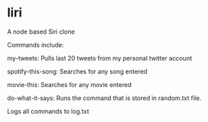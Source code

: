 # liri

A node based Siri clone

Commands include:

my-tweets:
Pulls last 20 tweets from my personal twitter account

spotify-this-song:
Searches for any song entered

movie-this:
Searches for any movie entered

do-what-it-says:
Runs the command that is stored in random.txt file.

Logs all commands to log.txt
